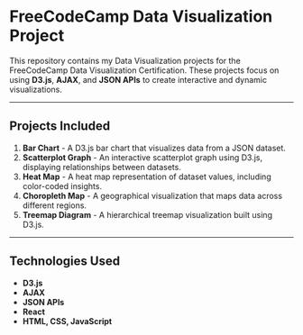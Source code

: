 # FreeCodeCamp Data Visualization Project

This repository contains my Data Visualization projects for the FreeCodeCamp Data Visualization Certification. These projects focus on using **D3.js**, **AJAX**, and **JSON APIs** to create interactive and dynamic visualizations.

***
## Projects Included
1. **Bar Chart** - A D3.js bar chart that visualizes data from a JSON dataset.
2. **Scatterplot Graph** - An interactive scatterplot graph using D3.js, displaying relationships between datasets.
3. **Heat Map** - A heat map representation of dataset values, including color-coded insights.
4. **Choropleth Map** - A geographical visualization that maps data across different regions.
5. **Treemap Diagram** - A hierarchical treemap visualization built using D3.js.

***
## Technologies Used
- **D3.js** 
- **AJAX**
- **JSON APIs** 
- **React**
- **HTML, CSS, JavaScript**